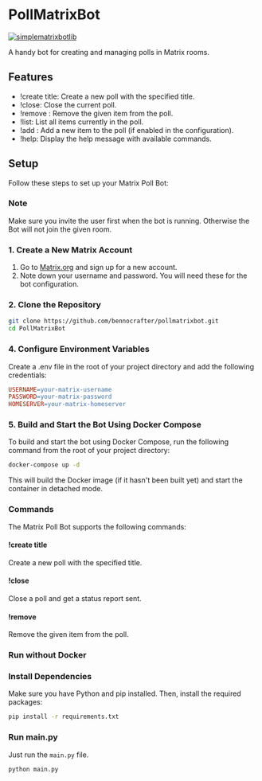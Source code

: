   # PollMatrixBot
  [![simplematrixbotlib][simplematrixbotlib]][Simplematrixbotlib-url]

  A handy bot for creating and managing polls in Matrix rooms.

  ## Features

  - !create title: Create a new poll with the specified title.
  - !close: Close the current poll.
  - !remove <item>: Remove the given item from the poll.
  - !list: List all items currently in the poll.
  - !add <item>: Add a new item to the poll (if enabled in the configuration).
  - !help: Display the help message with available commands.

  ## Setup

  Follow these steps to set up your Matrix Poll Bot:

  ### Note
  Make sure you invite the user first when the bot is running. Otherwise the Bot will not join the given room.

  ### 1. Create a New Matrix Account

  1. Go to [Matrix.org](https://matrix.org) and sign up for a new account.
  2. Note down your username and password. You will need these for the bot configuration.

  ### 2. Clone the Repository

  ```bash
  git clone https://github.com/bennocrafter/pollmatrixbot.git
  cd PollMatrixBot
  ```

  ### 4. Configure Environment Variables
  Create a .env file in the root of your project directory and add the following credentials:

  ```makefile
  USERNAME=your-matrix-username
  PASSWORD=your-matrix-password
  HOMESERVER=your-matrix-homeserver
  ```

  ### 5. Build and Start the Bot Using Docker Compose
  To build and start the bot using Docker Compose, run the following command from the root of your project directory:

  ```bash
  docker-compose up -d
  ```
  This will build the Docker image (if it hasn't been built yet) and start the container in detached mode.

  ### Commands

  The Matrix Poll Bot supports the following commands:

  #### !create title
  Create a new poll with the specified title.

  #### !close
  Close a poll and get a status report sent.

  #### !remove <item>
  Remove the given item from the poll.

  [simplematrixbotlib]: https://img.shields.io/badge/Framework-simplematrixbotlib-blue
  [Simplematrixbotlib-url]: https://codeberg.org/imbev/simplematrixbotlib

  ### Run without Docker

  ###  Install Dependencies
  Make sure you have Python and pip installed. Then, install the required packages:

  ```bash
  pip install -r requirements.txt
  ```

  ### Run main.py
  Just run the `main.py` file.
  ```bash
  python main.py
  ```
